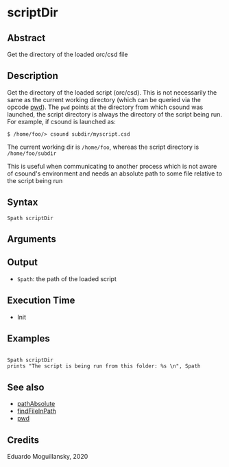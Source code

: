 # scriptDir

## Abstract

Get the directory of the loaded orc/csd file

## Description

Get the directory of the loaded script (orc/csd). This is not necessarily
the same as the current working directory (which can be queried via the opcode
[pwd](https://csound.com/docs/manual/pwd.html)). The `pwd` points at the directory
from which csound was launched, the script directory is always the directory of
the script being run. For example, if csound is launched as:

    $ /home/foo/> csound subdir/myscript.csd

The current working dir is `/home/foo`, whereas the script directory
is `/home/foo/subdir`

This is useful when communicating to another process which is not aware of
csound's environment and needs an absolute path to some file relative to
the script being run

## Syntax

    Spath scriptDir

## Arguments

## Output

* `Spath`: the path of the loaded script

## Execution Time

* Init

## Examples

```csound

Spath scriptDir
prints "The script is being run from this folder: %s \n", Spath

```

## See also

* [pathAbsolute](pathAbsolute.md)
* [findFileInPath](findFileInPath.md)
* [pwd](https://csound.com/docs/manual/pwd.html)

## Credits

Eduardo Moguillansky, 2020
